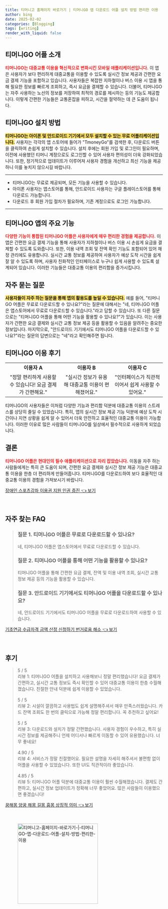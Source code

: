 ```yaml
---
title: 티머니고 홈페이지 바로가기 | 티머니GO 앱 다운로드 어플 설치 방법 편리한 이용
author: bing
date: 2025-02-02
categories: [Blogging]
tags: [writing]
render_with_liquid: false
---
```



<h2 id='TmoneyGo_어플_소개'>티머니GO 어플 소개</h2>

<p><b><span style="color: #ee2323;">티머니GO는 대중교통 이용을 혁신적으로 변화시킨 모바일 애플리케이션입니다.</span></b> 이 앱은 사용자가 보다 편리하게 대중교통을 이용할 수 있도록 실시간 정보 제공과 간편한 요금 결제 기능을 포함하고 있습니다. 사용자들은 복잡한 지하철이나 버스 이용 시 앱을 통해 필요한 정보를 빠르게 조회하고, 즉시 요금을 결제할 수 있습니다. 더불어, 티머니GO는 자주 사용하는 노선의 정보를 저장하여 최적의 경로를 제시하는 등의 기능도 제공합니다. 이렇게 간편한 기능들은 교통혼잡을 피하고, 시간을 절약하는 데 큰 도움이 됩니다.</p>

<h2 id='TmoneyGo_설치_방법'>티머니GO 설치 방법</h2>

<p><b><span style="background-color: #ffe066;">티머니GO는 아이폰 및 안드로이드 기기에서 모두 설치할 수 있는 무료 어플리케이션입니다.</span></b> 사용자는 각각의 앱 스토어에 들어가 "TmoneyGo"를 검색한 후, 다운로드 버튼을 클릭하여 손쉽게 설치할 수 있습니다. 설치 후에는 회원 가입 및 로그인이 필요하며, 이전에 사용했던 티머니 계정으로도 로그인할 수 있어 사용자 편의성이 더욱 강화되었습니다. 또한, 정기적으로 업데이트가 이루어져 사용자 경험을 개선하고 최신 기능을 제공하니 이를 놓치지 않으시길 바랍니다.</p>

<hr />

<ul>
    <li>티머니GO는 무료로 제공되며, 모든 기능을 사용할 수 있습니다.</li>
    <li>아이폰 사용자는 앱스토어를 통해, 안드로이드 사용자는 구글 플레이스토어를 통해 다운로드 가능합니다.</li>
    <li>다운로드 후 회원 가입 절차가 필요하며, 기존 계정으로도 로그인 가능합니다.</li>
</ul>

<hr />

<h2 id='TmoneyGo_앱의_주요_기능'>티머니GO 앱의 주요 기능</h2>

<p><b><span style="color: #ee2323;">다양한 기능이 통합된 티머니GO 어플은 사용자에게 매우 편리한 경험을 제공합니다.</span></b> 이 앱은 간편한 요금 결제 기능을 통해 사용자가 지하철이나 버스 이용 시 손쉽게 요금을 결제할 수 있도록 도와줍니다. 또한, 이용 내역 조회 및 잔액 확인 기능도 포함되어 있어 재정 관리에도 유용합니다. 실시간 교통 정보를 제공하여 사용자가 예상 도착 시간을 쉽게 잘 알 수 있도록 하며, 사용자 친화적인 인터페이스로 누구나 쉽게 사용할 수 있도록 설계되어 있습니다. 이러한 기능들은 대중교통 이용의 편리함을 증가시킵니다.</p>

<h2 id='자주_묻는_질문'>자주 묻는 질문</h2>

<p><b><span style="background-color: #ffe066;">사용자들이 자주 하는 질문을 통해 앱의 활용도를 높일 수 있습니다.</span></b> 예를 들어, "티머니GO 어플은 무료로 다운로드할 수 있나요?"라는 질문에 대해서는 "네, 티머니GO 어플은 앱스토어에서 무료로 다운로드할 수 있습니다."라고 답할 수 있습니다. 또 다른 질문으로는 "티머니GO 어플을 통해 어떤 기능을 활용할 수 있나요?"가 있습니다. 이는 사용자가 간편한 요금 결제와 실시간 교통 정보 제공 등을 활용할 수 있음을 알려주는 중요한 정보입니다. 마지막으로, "안드로이드 기기에서도 티머니GO 어플을 다운로드할 수 있나요?"라는 질문의 답변으로는 "네"라고 확인해주면 됩니다.</p>

<h2 id='TmoneyGo_이용_후기'>티머니GO 이용 후기</h2>

<table>
    <tr>
        <td style="text-align: center; height: 17px;"><b>이용자 A</b></td>
        <td style="text-align: center; height: 17px;"><b>이용자 B</b></td>
        <td style="text-align: center; height: 17px;"><b>이용자 C</b></td>
    </tr>
    <tr>
        <td style="text-align: center; height: 17px;">"정말 편리하게 사용할 수 있습니다! 요금 결제가 간편해요."</td>
        <td style="text-align: center; height: 17px;">"실시간 정보가 유용해 대중교통 이용이 편해졌어요."</td>
        <td style="text-align: center; height: 17px;">"인터페이스가 직관적이어서 쉽게 사용할 수 있어요."</td>
    </tr>
</table>

<p>티머니GO의 사용자들은 이처럼 다양한 기능과 편리함 덕분에 대중교통 이용의 스트레스를 상당히 줄일 수 있었습니다. 특히, 앱의 실시간 정보 제공 기능 덕분에 예상 도착 시간이나 지연 상황을 쉽게 알 수 있어서 더욱 안전하고 효율적인 대중교통 이용이 가능합니다. 이러한 이유로 많은 사람들이 티머니GO를 일상에서 필수적으로 사용하게 되었습니다.</p>

<h2 id='TmoneyGo_결론'>결론</h2>

<p><b><span style="color: #ee2323;">티머니GO 어플은 현대인의 필수 애플리케이션으로 자리 잡았습니다.</span></b> 이동을 자주 하는 사람들에게는 특히 큰 도움이 되며, 간편한 요금 결제와 실시간 정보 제공 기능은 대중교통 이용을 한층 더 편리하게 만들어줍니다. 티머니GO를 다운로드하여 보다 효율적인 대중교통 이용의 경험을 가져보시기 바랍니다.</p>


<p><a class="click-button" title="장애인 스포츠강좌 이용권 지원 인권 증진" href="https://blackassets.github.io/posts/%EC%9E%A5%EC%95%A0%EC%9D%B8-%EC%8A%A4%ED%8F%AC%EC%B8%A0%EA%B0%95%EC%A2%8C-%EC%9D%B4%EC%9A%A9%EA%B6%8C-%EC%A7%80%EC%9B%90-%EC%9D%B8%EA%B6%8C-%EC%A6%9D%EC%A7%84/" rel="dofollow">장애인 스포츠강좌 이용권 지원 인권 증진 👈 보기</a></p><br>
<h2 id='자주_찾는_FAQ'>자주 찾는 FAQ</h2>
<div itemscope="" itemtype="https://schema.org/FAQPage">
<blockquote>
<div itemscope="" itemprop="mainEntity" itemtype="https://schema.org/Question">
<h3 itemprop="name">질문 1. 티머니GO 어플은 무료로 다운로드할 수 있나요?</h3>
<div itemscope="" itemprop="acceptedAnswer" itemtype="https://schema.org/Answer">
<span itemprop="text">
<p>네, 티머니GO 어플은 앱스토어에서 무료로 다운로드할 수 있습니다.</p>
</span>
</div>
</div>
<div itemscope="" itemprop="mainEntity" itemtype="https://schema.org/Question">
<h3 itemprop="name">질문 2. 티머니GO 어플을 통해 어떤 기능을 활용할 수 있나요?</h3>
<div itemscope="" itemprop="acceptedAnswer" itemtype="https://schema.org/Answer">
<span itemprop="text">
<p>티머니GO 어플을 통해 간편한 요금 결제, 잔액 및 이용 내역 조회, 실시간 교통 정보 제공 등의 기능을 활용할 수 있습니다.</p>
</span>
</div>
</div>
<div itemscope="" itemprop="mainEntity" itemtype="https://schema.org/Question">
<h3 itemprop="name">질문 3. 안드로이드 기기에서도 티머니GO 어플을 다운로드할 수 있나요?</h3>
<div itemscope="" itemprop="acceptedAnswer" itemtype="https://schema.org/Answer">
<span itemprop="text">
<p>네, 안드로이드 기기에서도 티머니GO 어플을 무료로 다운로드하여 사용할 수 있습니다.</p>
</span>
</div>
</div>
</blockquote>
</div>
<p><a class="click-button" title="기초연금 수급자격 금액 산정 신청하기 번거로움 해소" href="https://blackassets.github.io/posts/%EA%B8%B0%EC%B4%88%EC%97%B0%EA%B8%88-%EC%88%98%EA%B8%89%EC%9E%90%EA%B2%A9-%EA%B8%88%EC%95%A1-%EC%82%B0%EC%A0%95-%EC%8B%A0%EC%B2%AD%ED%95%98%EA%B8%B0-%EB%B2%88%EA%B1%B0%EB%A1%9C%EC%9B%80-%ED%95%B4%EC%86%8C/" rel="dofollow">기초연금 수급자격 금액 산정 신청하기 번거로움 해소 👈 보기</a></p><br>
<h2 id='후기'>후기</h2>
<div itemscope itemtype="https://schema.org/Product">
  <blockquote>
  <div itemprop="review" itemscope itemtype="https://schema.org/Review">
      <div itemprop="reviewRating" itemscope itemtype="https://schema.org/Rating"> <span itemprop="ratingValue">5</span> / <span itemprop="bestRating">5</span> </div>
      <span itemprop="reviewBody">리뷰 1: 티머니GO 어플을 설치하고 사용해보니 정말 편리했습니다! 요금 결제가 간편하고, 실시간 교통 정보도 즉시 확인할 수 있어 대중교통 이용이 한층 수월해졌습니다. 친절한 안내 덕분에 쉽게 이용할 수 있었습니다.</span>
  </div>
  <br>
  <div itemprop="review" itemscope itemtype="https://schema.org/Review">
      <div itemprop="reviewRating" itemscope itemtype="https://schema.org/Rating"> <span itemprop="ratingValue">5</span> / <span itemprop="bestRating">5</span> </div>
      <span itemprop="reviewBody">리뷰 2: 시설이 깔끔하고 사용법도 쉽게 설명해주셔서 매우 만족스러웠습니다. 카드 잔액 조회도 한 번의 클릭으로 가능해 정말 편리합니다. 꼭 추천하고 싶어요!</span>
  </div>
  <br>
  <div itemprop="review" itemscope itemtype="https://schema.org/Review">
      <div itemprop="reviewRating" itemscope itemtype="https://schema.org/Rating"> <span itemprop="ratingValue">5</span> / <span itemprop="bestRating">5</span> </div>
      <span itemprop="reviewBody">리뷰 3: 다운로드와 설치가 정말 간편했습니다. 사용자 경험이 우수하고, 특히 실시간 정보를 제공해주니 언제 어디서나 빠르게 이동할 수 있어 유용했습니다. 너무 좋네요!</span>
  </div>
  <br>
  <div itemprop="review" itemscope itemtype="https://schema.org/Review">
      <div itemprop="reviewRating" itemscope itemtype="https://schema.org/Rating"> <span itemprop="ratingValue">4.90</span> / <span itemprop="bestRating">5</span> </div>
      <span itemprop="reviewBody">리뷰 4: 서비스가 정말 친절했어요. 필요한 설명을 자세히 해주셔서 불편함 없이 어플을 사용할 수 있었습니다. 또한 UI도 직관적이라 좋았습니다.</span>
  </div>
  <br>
  <div itemprop="review" itemscope itemtype="https://schema.org/Review">
      <div itemprop="reviewRating" itemscope itemtype="https://schema.org/Rating"> <span itemprop="ratingValue">4.85</span> / <span itemprop="bestRating">5</span> </div>
      <span itemprop="reviewBody">리뷰 5: 티머니GO 어플 덕분에 대중교통 이용이 훨씬 수월해졌습니다. 결제도 간편하고, 실시간 정보 업데이트가 정확해 너무 좋았어요. 많은 사람들이 이용했으면 좋겠습니다!</span>
  </div>
  </blockquote>
</div>
<p><a class="click-button" title="꿈해몽 양꿈 해몽 길몽 흉몽 상징적 의미" href="https://blackassets.github.io/posts/%EA%BF%88%ED%95%B4%EB%AA%BD-%EC%96%91%EA%BF%88-%ED%95%B4%EB%AA%BD-%EA%B8%B8%EB%AA%BD-%ED%9D%89%EB%AA%BD-%EC%83%81%EC%A7%95%EC%A0%81-%EC%9D%98%EB%AF%B8/" rel="dofollow">꿈해몽 양꿈 해몽 길몽 흉몽 상징적 의미 👈 보기</a></p><br>
<figure class="image"><img src="https://blackassets.github.io/assets/img/thumbnail/티머니고-홈페이지-바로가기-|-티머니GO-앱-다운로드-어플-설치-방법-편리한-이용.webp" alt="티머니고-홈페이지-바로가기-|-티머니GO-앱-다운로드-어플-설치-방법-편리한-이용" width="256" height="256"></figure>